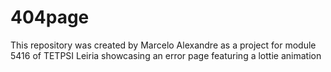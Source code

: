 # 404page
This repository was created by Marcelo Alexandre as a project for module 5416 of TETPSI Leiria showcasing an error page featuring a lottie animation
